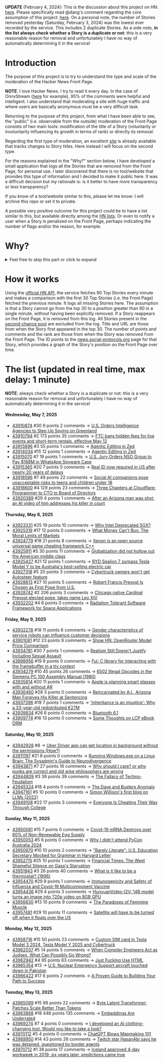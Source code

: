 **UPDATE** (February 4, 2024): This is the discussion about this project on HN: [here](https://news.ycombinator.com/item?id=39230513). Please specifically read @dang's comment regarding the core assumption of this project: [here](https://news.ycombinator.com/item?id=39231537). On a personal note, the number of Stories removed yesterday (Saturday, February 3, 2024) was the lowest ever recorded by the service. This includes 2 duplicate Stories. As a side note, **in the list always check whether a Story is a duplicate or not**: this is a very reasonable reason for removal and unfortunately I have no way of automatically determining it in the service!

# Introduction

The purpose of this project is to try to understand the type and scale of the moderation of the Hacker News Front Page.

**NOTE**: I love Hacker News. I try to read it every day. In the case of OnnxStream ([here](https://news.ycombinator.com/item?id=37752632) for example), 95% of the comments were helpful and intelligent. I also understand that moderating a site with huge traffic and where users are basically anonymous must be a very difficult task.

Returning to the purpose of this project, from what I have been able to see, the "public" (i.e. observable from the outside) moderation of the Front Page consists of two main tools: modification of the title of a Story (voluntarily or involuntarily influencing its growth in terms of rank) or directly its removal.

Regarding the first type of moderation, an excellent [site](https://hackernewstitles.netlify.app/) is already available that tracks changes to Story titles. Here instead I will focus on the second type.

For the reasons explained in the "Why?" section below, I have developed a small application that logs all the Stories that are removed from the Front Page, for personal use. I later discovered that there is no tool/website that provides this type of information and I decided to make it public here. It was a difficult decision but my rationale is: is it better to have more transparency or less transparency?

If you know of a tool/website similar to this, please let me know: I will archive this repo or set it to private.

A possible very positive outcome for this project could be to have a list similar to this, but available directly among the [HN lists](https://news.ycombinator.com/lists). Or even to notify a user when a Story is penalized on the Front Page, perhaps indicating the number of flags and/or the reason, for example.

# Why?

<details>
<summary>Feel free to skip this part or click to expand</summary>

A friend of mine posted two Stories on Hacker News related to OnnxStream (31 days apart), the first related to SDXL Turbo support and the second related to TinyLlama and Mistral 7B support.

In the case of the [first](https://news.ycombinator.com/item?id=38646969), the Story was among the first on the Front Page, until its title was changed from "Stable Diffusion Turbo on a Raspberry Pi Zero 2 generates an image in 29 minutes" to "OnnxStream: Stable Diffusion XL 1.0 Base on a Raspberry Pi Zero 2". This effectively "killed" the Story. One user pointed out that the new title didn't reflect the spirit of the Story (thanks @practice9).

In the case of the [second](https://news.ycombinator.com/item?id=38991145), the Story was in third place on the Front Page, less than an hour after the submission. In this case it was simply removed from the Front Page.

Having discovered this, perplexed, I sent an email to the moderator. @dang, who was very kind and quick in his response, explained to me that the Story had been flagged by users even without being explicitly [flagged], and that he could therefore only hypothesize the causes of the flag. His hypothesis was that (some?) users might be fed up with news related to LLMs.

While I have no reason to doubt Daniel's good faith, it's hard to believe that HN users would be tired of LLM-related news.

So I decided to develop a small console application to determine the frequency of this phenomenon (actually I was also motivated by the prospect of writing some C# code, after more than 2 years of complete abstinence). I subsequently discovered that there were no tools/websites that monitored this specific phenomenon and I therefore decided to make it public here.

</details>

# How it works

Using the [official HN API](https://github.com/HackerNews/API), the service fetches 90 Top Stories every minute and makes a comparison with the first 30 Top Stories (i.e. the Front Page) fetched the previous minute. It logs all missing Stories here. The assumption is that a Story cannot go from the top 30 to a position greater than 90 in a single minute, without having been explicitly removed. If a Story reappears on the Front Page, it is removed from this log. All Stories present in the [second-chance pool](https://news.ycombinator.com/pool) are excluded from the log. Title and URL are those from when the Story first appeared in the top 30. The number of points and comments and the rank are those from when the Story was removed from the Front Page. The ID points to the [news.social-protocols.org](https://news.social-protocols.org) page for that Story, which provides a graph of the Story's position on the Front Page over time.

# The list (updated in real time, max delay: 1 minute)

**NOTE**: always check whether a Story is a duplicate or not: this is a very reasonable reason for removal and unfortunately I have no way of automatically determining it in the service!

#### **Wednesday, May 7, 2025**
<!-- HN:43910874:start -->
* [43910874](https://news.social-protocols.org/stats?id=43910874) #30 9 points 2 comments -> [U.S. Orders Intelligence Agencies to Step Up Spying on Greenland](https://www.wsj.com/world/greenland-spying-us-intelligence-809c4ef2)<!-- HN:43910874:end --><!-- HN:43910794:start -->
* [43910794](https://news.social-protocols.org/stats?id=43910794) #2 173 points 35 comments -> [FTC bans hidden fees for live events and short-term rentals, effective May 12](https://techcrunch.com/2025/05/05/ftc-bans-hidden-fees-for-live-events-and-short-term-rentals-effective-may-12/)<!-- HN:43910794:end --><!-- HN:43913896:start -->
* [43913896](https://news.social-protocols.org/stats?id=43913896) #3 55 points 1 comments -> [Agentic Editing in Zed](https://zed.dev/blog/fastest-ai-code-editor?e=60)<!-- HN:43913896:end --><!-- HN:43914034:start -->
* [43914034](https://news.social-protocols.org/stats?id=43914034) #15 12 points 1 comments -> [Agentic Editing in Zed](https://zed.dev/agentic)<!-- HN:43914034:end --><!-- HN:43915070:start -->
* [43915070](https://news.social-protocols.org/stats?id=43915070) #7 19 points 1 comments -> [U.S. Jury Orders NSO Group to Pay $168M in WhatsApp Spyware Case](https://techoreon.com/us-jury-nso-group-pay-whatsapp-168-million-spyware/)<!-- HN:43915070:end --><!-- HN:43915365:start -->
* [43915365](https://news.social-protocols.org/stats?id=43915365) #20 7 points 0 comments -> [Real ID now required in US after nearly 20 years of delays](https://www.theguardian.com/us-news/2025/may/07/real-id-domestic-flights)<!-- HN:43915365:end --><!-- HN:43918596:start -->
* [43918596](https://news.social-protocols.org/stats?id=43918596) #7 49 points 22 comments -> [Social AI companions pose unacceptable risks to teens and children under 18](https://www.commonsensemedia.org/ai-ratings/social-ai-companions)<!-- HN:43918596:end --><!-- HN:43918600:start -->
* [43918600](https://news.social-protocols.org/stats?id=43918600) #4 129 points 23 comments -> [Three Chapters at Cloudflare: Programmer to CTO to Board of Directors](https://blog.cloudflare.com/en-us/three-chapters-at-cloudflare-programmer-to-cto-to-board-of-directors/)<!-- HN:43918600:end --><!-- HN:43920389:start -->
* [43920389](https://news.social-protocols.org/stats?id=43920389) #29 4 points 1 comments -> [After an Arizona man was shot, an AI video of him addresses his killer in court](https://www.npr.org/2025/05/07/g-s1-64640/ai-impact-statement-murder-victim)<!-- HN:43920389:end -->
#### **Thursday, May 8, 2025**
<!-- HN:43923331:start -->
* [43923331](https://news.social-protocols.org/stats?id=43923331) #25 19 points 10 comments -> [Why Intel Deprecated SGX?](https://hardenedvault.net/blog/2022-01-15-sgx-deprecated/)<!-- HN:43923331:end --><!-- HN:43925319:start -->
* [43925319](https://news.social-protocols.org/stats?id=43925319) #17 12 points 0 comments -> [What Money Can't Buy: The Moral Limits of Markets](https://sandel.scholars.harvard.edu/publications/what-money-cant-buy-moral-limits-markets)<!-- HN:43925319:end --><!-- HN:43924779:start -->
* [43924779](https://news.social-protocols.org/stats?id=43924779) #18 21 points 8 comments -> [Xenon is an open source universal game cheating framework C++](https://github.com/kiocode/xenon-cheats)<!-- HN:43924779:end --><!-- HN:43925911:start -->
* [43925911](https://news.social-protocols.org/stats?id=43925911) #5 30 points 11 comments -> [Globalization did not hollow out the American middle class](https://www.noahpinion.blog/p/globalization-did-not-hollow-out)<!-- HN:43925911:end --><!-- HN:43925427:start -->
* [43925427](https://news.social-protocols.org/stats?id=43925427) #21 12 points 1 comments -> [BYD Sealion 7 surpass Tesla Model Y to be Australia's best-selling electric car](https://www.drive.com.au/news/byd-sealion-7-surpasses-tesla-model-y-to-become-australias-new-best-selling-electric-car/)<!-- HN:43925427:end --><!-- HN:43927318:start -->
* [43927318](https://news.social-protocols.org/stats?id=43927318) #5 20 points 3 comments -> [Cybertruck owners won't get Autosteer feature](https://electrek.co/2025/05/07/tesla-bait-and-switch-cybertruck-owners-wont-get-autosteer-feature/)<!-- HN:43927318:end --><!-- HN:43928613:start -->
* [43928613](https://news.social-protocols.org/stats?id=43928613) #27 10 points 5 comments -> [Robert Francis Prevost Is Chosen as First Pope from U.S.](https://www.nytimes.com/live/2025/05/08/world/pope-conclave-news)<!-- HN:43928613:end --><!-- HN:43928742:start -->
* [43928742](https://news.social-protocols.org/stats?id=43928742) #2 206 points 3 comments -> [Chicago native Cardinal Prevost elected pope, takes name Leo XIV](https://catholicreview.org/chicago-native-cardinal-prevost-elected-pope-takes-name-leo-xiv/)<!-- HN:43928742:end --><!-- HN:43932202:start -->
* [43932202](https://news.social-protocols.org/stats?id=43932202) #4 6 points 0 comments -> [Radiation Tolerant Software Framework for Space Applications](https://github.com/r0nlt/Space-Radiation-Tolerant)<!-- HN:43932202:end -->
#### **Friday, May 9, 2025**
<!-- HN:43932278:start -->
* [43932278](https://news.social-protocols.org/stats?id=43932278) #18 11 points 6 comments -> [Gender characteristics of service robots can influence customer decisions](https://www.psu.edu/news/health-and-human-development/story/gender-characteristics-service-robots-can-influence-customer)<!-- HN:43932278:end --><!-- HN:43901081:start -->
* [43901081](https://news.social-protocols.org/stats?id=43901081) #12 23 points 9 comments -> [Show HN: OpenRouter Model Price Comparison](https://compare-openrouter-models.pages.dev/)<!-- HN:43901081:end --><!-- HN:43934781:start -->
* [43934781](https://news.social-protocols.org/stats?id=43934781) #30 7 points 1 comments -> [Realism Still Doesn't Justify Including Sexual Assault](https://mythcreants.com/blog/realism-still-doesnt-justify-including-sexual-assault/)<!-- HN:43934781:end --><!-- HN:43898956:start -->
* [43898956](https://news.social-protocols.org/stats?id=43898956) #19 8 points 0 comments -> [Fui: C library for interacting with the framebuffer in a tty context](https://github.com/martinfama/fui)<!-- HN:43898956:end --><!-- HN:43934279:start -->
* [43934279](https://news.social-protocols.org/stats?id=43934279) #10 45 points 26 comments -> [6502 Illegal Opcodes in the Siemens PC 100 Assembly Manual (1980)](https://www.pagetable.com/?p=1798)<!-- HN:43934279:end --><!-- HN:43935814:start -->
* [43935814](https://news.social-protocols.org/stats?id=43935814) #20 11 points 1 comments -> [Apple is planning smart glasses with and without AR](https://www.theverge.com/news/663600/apple-smart-glasses-chips-ar-chip)<!-- HN:43935814:end --><!-- HN:43936460:start -->
* [43936460](https://news.social-protocols.org/stats?id=43936460) #28 3 points 0 comments -> [Reincarnated by A.I., Arizona Man Forgives His Killer at Sentencing](https://www.nytimes.com/2025/05/08/us/ai-victim-impact-statement-manslaughter.html)<!-- HN:43936460:end --><!-- HN:43937396:start -->
* [43937396](https://news.social-protocols.org/stats?id=43937396) #19 7 points 1 comments -> ['Inheritance is an injustice': Why a 33-year-old redistributed €27M](https://www.lemonde.fr/en/economy/article/2025/05/08/inheritance-is-an-injustice-why-a-33-year-old-redistributed-27-million_6741060_19.html)<!-- HN:43937396:end --><!-- HN:43939834:start -->
* [43939834](https://news.social-protocols.org/stats?id=43939834) #26 6 points 0 comments -> [Bluetooth 6.1](https://www.bluetooth.com/blog/delivering-on-the-bi-annual-release-schedule-bluetooth-core-6-1-is-here/)<!-- HN:43939834:end --><!-- HN:43909774:start -->
* [43909774](https://news.social-protocols.org/stats?id=43909774) #16 13 points 0 comments -> [Some Thoughts on LCP eBook DRM](https://shkspr.mobi/blog/2025/03/some-thoughts-on-lcp-ebook-drm/)<!-- HN:43909774:end -->
#### **Saturday, May 10, 2025**
<!-- HN:43942928:start -->
* [43942928](https://news.social-protocols.org/stats?id=43942928) #8 -> [Uber Driver app can get location in background without the permissions (How?)](https://developer.apple.com/forums/thread/783227)<!-- HN:43942928:end --><!-- HN:43911197:start -->
* [43911197](https://news.social-protocols.org/stats?id=43911197) #21 8 points 0 comments -> [Running Windows.exe on a Linux Brain: The Sysadmin's Guide to Neurodivergence](https://leantime.io/running-windows-exe-on-a-linux-brain-the-sysadmins-guide-to-neurodivergence/)<!-- HN:43911197:end --><!-- HN:43943871:start -->
* [43943871](https://news.social-protocols.org/stats?id=43943871) #7 27 points 16 comments -> [Why should I care? or why punks are correct and old wise philosophers are wrong](https://abuseofnotation.github.io/moral-law/)<!-- HN:43943871:end --><!-- HN:43944809:start -->
* [43944809](https://news.social-protocols.org/stats?id=43944809) #3 39 points 39 comments -> [The Fallacy of Techno-Feudalism](https://petrapalusova.com/articles/tech-platforms-digital-economy-techno-feudalism)<!-- HN:43944809:end --><!-- HN:43945324:start -->
* [43945324](https://news.social-protocols.org/stats?id=43945324) #18 4 points 0 comments -> [The Dave and Busters Anomaly](https://www.searchengine.show/the-dave-and-busters-anomaly/)<!-- HN:43945324:end --><!-- HN:43947161:start -->
* [43947161](https://news.social-protocols.org/stats?id=43947161) #5 10 points 0 comments -> [Simon Willison's first blog on LLMs (2022)](https://simonwillison.net/2022/May/31/a-datasette-tutorial-written-by-gpt-3/)<!-- HN:43947161:end --><!-- HN:43949108:start -->
* [43949108](https://news.social-protocols.org/stats?id=43949108) #22 17 points 3 comments -> [Everyone Is Cheating Their Way Through College](https://www.msn.com/en-us/news/technology/everyone-is-cheating-their-way-through-college/ar-AA1EjCRk)<!-- HN:43949108:end -->
#### **Sunday, May 11, 2025**
<!-- HN:43950081:start -->
* [43950081](https://news.social-protocols.org/stats?id=43950081) #15 7 points 0 comments -> [Covid-19 mRNA Destroys over 60% of Non-Renewable Egg Supply](https://www.thefocalpoints.com/p/breaking-covid-19-mrna-shots-destroy)<!-- HN:43950081:end --><!-- HN:43950053:start -->
* [43950053](https://news.social-protocols.org/stats?id=43950053) #5 6 points 0 comments -> [Why I didn't attend PyCon Australia 2024](https://www.lesinskis.com/pyconau-2024.html)<!-- HN:43950053:end --><!-- HN:43950970:start -->
* [43950970](https://news.social-protocols.org/stats?id=43950970) #10 10 points 2 comments -> ["Barely Literate": U.S. Education Secretary Mocked for Grammar in Harvard Letter](https://verdaily.com/trump-education-secretary-mocked-for-grammar-errors-in-harvard-letter/)<!-- HN:43950970:end --><!-- HN:43952715:start -->
* [43952715](https://news.social-protocols.org/stats?id=43952715) #25 10 points 1 comments -> [Financial Times: The Weet Shameful Silence on Gasa's Starvation](https://www.ft.com/content/f5fd6f8d-06a7-4d1f-b842-752e3aca9272)<!-- HN:43952715:end --><!-- HN:43951943:start -->
* [43951943](https://news.social-protocols.org/stats?id=43951943) #3 26 points 40 comments -> [What is it like to be a thermostat? (1996)](https://www.organism.earth/library/document/what-is-it-like-to-be-a-thermostat)<!-- HN:43951943:end --><!-- HN:43954470:start -->
* [43954470](https://news.social-protocols.org/stats?id=43954470) #29 9 points 1 comments -> [Immunogenicity and Safety of Influenza and Covid-19 Multicomponent Vaccine](https://jamanetwork.com/journals/jama/article-abstract/2833668)<!-- HN:43954470:end --><!-- HN:43954436:start -->
* [43954436](https://news.social-protocols.org/stats?id=43954436) #29 4 points 3 comments -> [HunyuanVideo-I2V: 14B model turns an image into 720p video on 8GB GPU](https://wavespeed.ai/models/wavespeed-ai/hunyuan-video/i2v)<!-- HN:43954436:end --><!-- HN:43956630:start -->
* [43956630](https://news.social-protocols.org/stats?id=43956630) #13 10 points 9 comments -> [The Paradoxes of Feminine Muscle](https://www.newyorker.com/culture/critics-notebook/the-paradoxes-of-feminine-muscle)<!-- HN:43956630:end --><!-- HN:43957481:start -->
* [43957481](https://news.social-protocols.org/stats?id=43957481) #29 10 points 11 comments -> [Satellite will have to be turned off when it floats over the US](https://www.thecooldown.com/green-tech/biomass-satellite-carbon-capture-forests/)<!-- HN:43957481:end -->
#### **Monday, May 12, 2025**
<!-- HN:43958716:start -->
* [43958716](https://news.social-protocols.org/stats?id=43958716) #15 50 points 23 comments -> [Custom SIM card in Tesla Model 3 2024, Tesla Model Y 2025 and Cybertruck](https://olegkutkov.me/2025/05/12/custom-sim-card-in-tesla-model-3-2024-tesla-model-y-2025-and-cybertruck/)<!-- HN:43958716:end --><!-- HN:43962037:start -->
* [43962037](https://news.social-protocols.org/stats?id=43962037) #5 14 points 5 comments -> [When Compiler Engineers Act as Judges, What Can Possibly Go Wrong?](https://seylaw.blogspot.com/2025/05/when-compiler-engineers-act-as-judges.html)<!-- HN:43962037:end --><!-- HN:43962942:start -->
* [43962942](https://news.social-protocols.org/stats?id=43962942) #4 95 points 63 comments -> [Just Fucking Use HTML](https://justfuckingusehtml.com)<!-- HN:43962942:end --><!-- HN:43965354:start -->
* [43965354](https://news.social-protocols.org/stats?id=43965354) #13 -> [U.S. Nuclear Emergency Support aircraft touched down in Pakistan](https://thecommunemag.com/egyptian-plane-with-boron-us-plane-checking-radioactivity-did-india-really-hit-pakistans-nuclear-centres/)<!-- HN:43965354:end --><!-- HN:43966422:start -->
* [43966422](https://news.social-protocols.org/stats?id=43966422) #17 6 points 2 comments -> [A Proven Guide to Building Your Path to Success](https://diamantinoalmeida.com/career-strategy-a-proven-guide-to-building-your-path-to-success/)<!-- HN:43966422:end -->
#### **Tuesday, May 13, 2025**
<!-- HN:43965099:start -->
* [43965099](https://news.social-protocols.org/stats?id=43965099) #15 98 points 22 comments -> [Byte Latent Transformer: Patches Scale Better Than Tokens](https://arxiv.org/abs/2412.09871)<!-- HN:43965099:end --><!-- HN:43963868:start -->
* [43963868](https://news.social-protocols.org/stats?id=43963868) #18 446 points 135 comments -> [Embeddings Are Underrated](https://technicalwriting.dev/ml/embeddings/overview.html)<!-- HN:43963868:end --><!-- HN:43969274:start -->
* [43969274](https://news.social-protocols.org/stats?id=43969274) #7 4 points 0 comments -> [I developed an AI clothing-changing tool. Would you like to take a look?](https://www.aioutfitgen.com)<!-- HN:43969274:end --><!-- HN:43970112:start -->
* [43970112](https://news.social-protocols.org/stats?id=43970112) #5 4 points 0 comments -> [ChatGPT Blows Mapmaking 101](https://garymarcus.substack.com/p/chatgpt-blows-mapmaking-101)<!-- HN:43970112:end --><!-- HN:43969950:start -->
* [43969950](https://news.social-protocols.org/stats?id=43969950) #14 43 points 26 comments -> [Twitch star HasanAbi says he was detained, questioned by border agents](https://www.washingtonpost.com/immigration/2025/05/12/hasan-piker-detained-border-agents-twitch/)<!-- HN:43969950:end --><!-- HN:43970712:start -->
* [43970712](https://news.social-protocols.org/stats?id=43970712) #1 38 points 17 comments -> [Iceland approved 4-day workweek in 2019; six years later, predictions came true](https://farmingdale-observer.com/2025/05/10/iceland-approved-the-4-day-workweek-in-2019-nearly-6-years-later-all-the-predictions-made-have-come-true/)<!-- HN:43970712:end -->